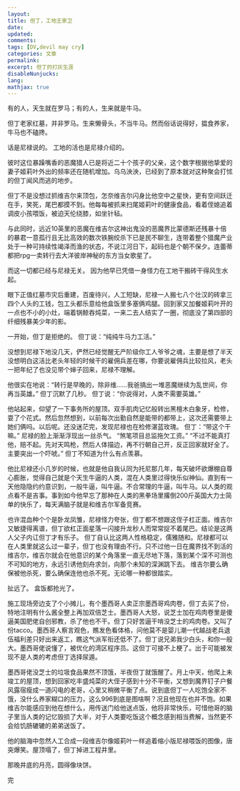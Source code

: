 ```yaml
---
layout: 
title: 但丁，工地王家卫
date: 
updated:
comments: 
tags: [DV,devil may cry]
categories: 文章
permalink: 
excerpt: 但丁的打灰生涯
disableNunjucks: 
lang: 
mathjax: true
---
```


有的人，天生就在罗马；有的人，生来就是牛马。

但丁老家红墓，并非罗马。生来懒骨头，不当牛马。然而俗话说得好，揾食养家，牛马也不磕搀。

话是尼禄说的。
工地的活也是尼禄介绍的。

彼时这位暴躁嘴香的恶魔猎人已是将近二十个孩子的父亲，这个数字根据他挚爱的妻子姬莉叶外出的频率还在随机增加。乌乌泱泱，已经到了原本就对这种聚会打怵的但丁闻风而逃的地步。

但丁不是没想过抓维吉尔来顶包，怎奈维吉尔闪身比他空中之星快，更有空间跃迁在手，笑死，尾巴都摸不到。他每每被抓来扫尾姬莉叶的健康食品，看着侄媳追着调皮小孩喂饭，被迫天伦绕膝，如坐针毡。

与此同时，远近10英里的恶魔在维吉尔这神出鬼没的恶魔界比蒙德斯还残暴十倍的暴君一意孤行且无比高效的数次铁腕绞杀下已是民不聊生，连带着整个猎魔产业处于一种可持续性竭泽而渔的状态，不说江河日下，起码也是个朝不保夕。连蕾蒂都把rpg一卖转行去大洋彼岸神秘的东方当女歌星了。

而这一切都已经与尼禄无关。
因为他早已凭借一身怪力在工地干搬砖干得风生水起。

眼下正值红墓市灾后重建，百废待兴，人工短缺，尼禄一人搬七八个壮汉的砖拿三四个人头的工钱，包工头都乐意给他盒饭里多塞俩鸡腿。回到家又加餐姬莉叶开的一点也不小的小灶，端着锅鲸吞炖菜，一来二去人结实了一圈，彻底没了第四部的纤细残暴美少年的影。

一开始，但丁是拒绝的。
但丁说：“纯纯牛马力工活。”

没想到尼禄下地没几天，俨然已经觉醒无产阶级你工人爷爷之魂，主要是想了半天没想明白这活比老头年轻的时候干的雇佣兵差在哪，你要说雇佣兵比较拉风，老头一把年纪了也没见带个婶子回来，尼禄不理解。

他很实在地说：“转行是早晚的，除非维……我爸搞出一堆恶魔继续为乱世间，你再当英雄。”
但丁沉默了几秒。
但丁说：“你说得对，人类不需要英雄。”

他站起来，仰望了一下事务所的屋顶。双手肌肉记忆般转出黑檀木白象牙，检修，耍了个花式。然后忽然想到，以前每次出勤自然是能带的都带上，这次还需要带上她们俩吗。以后呢。还没迷茫完，发现尼禄也在检修湛蓝玫瑰。
但丁：“带这个干嘛。”
尼禄的脸上渐渐浮现出一丝杀气。
“煞笔项目总监拖欠工资。”
“不过不能真打他，赔不起。先对天鸣枪，然后人体描边，再不行朝自己开，反正回家就好全了。主要突出一个吓唬。”
但丁不知道为什么有点羡慕。

他比尼禄还小几岁的时候，也就是他自我认同为托尼那几年，每天破坏欲爆棚自尊心膨胀，觉得自己就是个天生牛逼的人类，混在人类里过得快乐似神仙。直到有一天他隐隐约约意识到，一般牛逼，叫牛逼。不合常理的牛逼，叫牛马。以人类的观点看不是吉事。事到如今他早忘了那种在人类的黑拳场里撂倒200斤英国大力士简单的快乐了，每天满脑子就是和维吉尔军备竞赛。

也许混血种个个是卧龙凤雏，尼禄怪力夸张，但丁都不想跟这侄子杠正面。维吉尔又敏捷得离谱，但丁欲杠正面星落一闪接升龙秒人而常常捉不着尾巴。结论是这两人父子内讧但丁才有乐子。
但丁自认比这两人性格稳定，儒雅随和。尼禄都可以在人类里就这么过一辈子，但丁也没有理由不行。只不过他一日在魔界找不到活的维吉尔，维吉尔就会在他意识的某个角落里一直无尽地下落，落到某个深不可测也不可知的地方，永远引诱他刻舟求剑，向那个未知的深渊跳下去。
维吉尔要么确保被他杀死，要么确保连他也杀不死。无论哪一种都很踏实。

扯远了。
盒饭都抢光了。

施工现场旁边支了个小摊儿，有个墨西哥人卖正宗墨西哥鸡肉卷，但丁去买了份，特地注明有什么酱全整上再加双倍芝士。墨西哥人大怒，说芝士加在鸡肉卷里是傻逼美国肥佬自创邪教，杀了他也不干。但丁只好苦逼干啃没芝士的鸡肉卷。又叫了份tacco。墨西哥人察言观色，瞧发色看体格，问他莫不是婴儿潮一代越战老兵退伍福利差只好出来返工，瞧这气派军衔还低不了。但丁说兄弟我少白头，和你一般大。墨西哥佬说懂了，被优化的湾区程序员。这但丁可接不上梗了。出于可能被发现不是人类的考虑但丁选择尿遁。

墨西哥佬没芝士的垃圾食品果然不顶饿，半夜但丁就饿醒了。月上中天，他爬上未竣工的屋顶，想到回家吃丰盛炖菜的大侄子感到十分不平衡，又想到魔界钉子户餐风露宿瘦成一道闪电的老哥，心里又稍微平衡了点。说到底但丁一人吃饱全家不饿，没什么养家糊口的压力，这么996到底是图啥啊？况且他现在也并不饱。如果维吉尔能感应到他在想什么，用传送门给他送点饭，他将非常快乐，可惜他哥的脑子里当人类的记忆毁损了大半，对于人类要吃饭这个概念感到相当费解，当然更不会给饥肠辘辘的弟弟送饭了。

他的脑海中忽然人工合成一段维吉尔像姬莉叶一样追着缩小版尼禄喂饭的图像，唐突爆笑。屋顶塌了，但丁掉进工程井里。


那晚井底的月亮，圆得像块饼。

完
